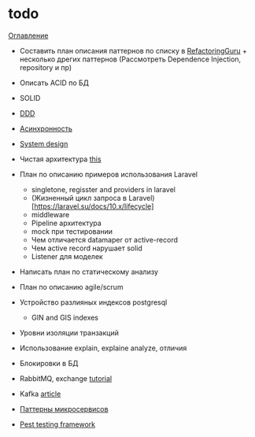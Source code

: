 todo
============
[Оглавление](../README.md)

- Составить план описания паттернов по списку в [RefactoringGuru](https://github.com/RefactoringGuru/design-patterns-php) + несколько дрегих паттернов (Рассмотреть Dependence Injection, repository и пр)
- Описать ACID по БД
- SOLID
- [DDD](https://habr.com/ru/companies/dododev/articles/489352/)
- [Асинхронность](https://habr.com/ru/companies/jugru/articles/446562/)
- [System design](https://habr.com/ru/companies/jugru/articles/446562/)
- Чистая архитектура [this](https://habr.com/ru/articles/269589/)
- План по описанию примеров использования Laravel
    + singletone, regisster and providers in laravel
    + (Жизненный цикл запроса в Laravel)[https://laravel.su/docs/10.x/lifecycle]
    + middleware
    + Pipeline архитектура
    + mock при тестировании
    + Чем отличается datamaper от active-record
    + Чем active record нарушает solid
    + Listener для моделек
- Написать план по статическому анализу
- План по описанию agile/scrum
- Устройство разлияных индексов postgresql
    + GIN and GIS indexes

- Уровни изоляции транзакций
- Использование explain, explaine analyze, отличия
- Блокировки в БД
- RabbitMQ, exchange [tutorial](https://www.rabbitmq.com/tutorials)
- Kafka [article](https://habr.com/ru/companies/itsumma/articles/416629/)
-  [Паттерны микросервисов](https://cloud.vk.com/blog/26-osnovnyh-patternov-mikroservisnoj-razrabotki)
- [Pest testing framework](https://pestphp.com/) 